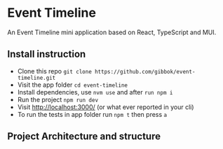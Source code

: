# Event Timeline

An Event Timeline mini application based on React, TypeScript and MUI.

## Install instruction

- Clone this repo `git clone https://github.com/gibbok/event-timeline.git`
- Visit the app folder `cd event-timeline`
- Install dependencies, use `nvm use` and after `run npm i`
- Run the project `npm run dev`
- Visit <http://localhost:3000/> (or what ever reported in your cli)
- To run the tests in app folder run `npm t` then press `a`

## Project Architecture and structure
